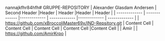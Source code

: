 nannajkfhr84hfh# GRUPPE-REPOSITORY
| Alexander Glasdam Andersen | Second Header |Header  | Header  |Header | Header  |
| ------------- | ------------- |------------- | ------------- |------------- | ------------- |
| https://github.com/xBroccoliMaster69x/IND-Repsitory.git  | Content Cell  | Content Cell  | Content Cell  |  Content Cell  |Content Cell  |
| Amir | 
| https://github.com/AmirKrpo |
